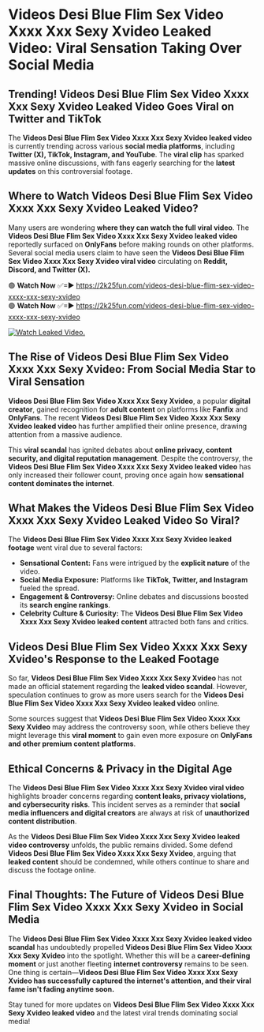 # Videos Desi Blue Flim Sex Video Xxxx Xxx Sexy Xvideo Leaked Video: Viral Sensation Taking Over Social Media

## **Trending! Videos Desi Blue Flim Sex Video Xxxx Xxx Sexy Xvideo Leaked Video Goes Viral on Twitter and TikTok**
The **Videos Desi Blue Flim Sex Video Xxxx Xxx Sexy Xvideo leaked video** is currently trending across various **social media platforms**, including **Twitter (X), TikTok, Instagram, and YouTube**. The **viral clip** has sparked massive online discussions, with fans eagerly searching for the **latest updates** on this controversial footage.

## **Where to Watch Videos Desi Blue Flim Sex Video Xxxx Xxx Sexy Xvideo Leaked Video?**
Many users are wondering **where they can watch the full viral video**. The **Videos Desi Blue Flim Sex Video Xxxx Xxx Sexy Xvideo leaked video** reportedly surfaced on **OnlyFans** before making rounds on other platforms. Several social media users claim to have seen the **Videos Desi Blue Flim Sex Video Xxxx Xxx Sexy Xvideo viral video** circulating on **Reddit, Discord, and Twitter (X).**

🟢 **Watch Now** ✅=► https://2k25fun.com/videos-desi-blue-flim-sex-video-xxxx-xxx-sexy-xvideo  
🟢 **Watch Now** ✅=► https://2k25fun.com/videos-desi-blue-flim-sex-video-xxxx-xxx-sexy-xvideo  

[![Watch Leaked Video.](https://miro.medium.com/v2/resize:fit:828/format:webp/1*cilzJN44JGOrTw9NJCrNHA.gif "Watch Leaked Video")](https://2k25fun.com/videos-desi-blue-flim-sex-video-xxxx-xxx-sexy-xvideo)

## **The Rise of Videos Desi Blue Flim Sex Video Xxxx Xxx Sexy Xvideo: From Social Media Star to Viral Sensation**
**Videos Desi Blue Flim Sex Video Xxxx Xxx Sexy Xvideo**, a popular **digital creator**, gained recognition for **adult content** on platforms like **Fanfix** and **OnlyFans**. The recent **Videos Desi Blue Flim Sex Video Xxxx Xxx Sexy Xvideo leaked video** has further amplified their online presence, drawing attention from a massive audience.

This **viral scandal** has ignited debates about **online privacy, content security, and digital reputation management**. Despite the controversy, the **Videos Desi Blue Flim Sex Video Xxxx Xxx Sexy Xvideo leaked video** has only increased their follower count, proving once again how **sensational content dominates the internet**.

## **What Makes the Videos Desi Blue Flim Sex Video Xxxx Xxx Sexy Xvideo Leaked Video So Viral?**
The **Videos Desi Blue Flim Sex Video Xxxx Xxx Sexy Xvideo leaked footage** went viral due to several factors:
- **Sensational Content:** Fans were intrigued by the **explicit nature** of the video.
- **Social Media Exposure:** Platforms like **TikTok, Twitter, and Instagram** fueled the spread.
- **Engagement & Controversy:** Online debates and discussions boosted its **search engine rankings**.
- **Celebrity Culture & Curiosity:** The **Videos Desi Blue Flim Sex Video Xxxx Xxx Sexy Xvideo leaked content** attracted both fans and critics.

## **Videos Desi Blue Flim Sex Video Xxxx Xxx Sexy Xvideo's Response to the Leaked Footage**
So far, **Videos Desi Blue Flim Sex Video Xxxx Xxx Sexy Xvideo** has not made an official statement regarding the **leaked video scandal**. However, speculation continues to grow as more users search for the **Videos Desi Blue Flim Sex Video Xxxx Xxx Sexy Xvideo leaked video** online.

Some sources suggest that **Videos Desi Blue Flim Sex Video Xxxx Xxx Sexy Xvideo** may address the controversy soon, while others believe they might leverage this **viral moment** to gain even more exposure on **OnlyFans and other premium content platforms**.

## **Ethical Concerns & Privacy in the Digital Age**
The **Videos Desi Blue Flim Sex Video Xxxx Xxx Sexy Xvideo viral video** highlights broader concerns regarding **content leaks, privacy violations, and cybersecurity risks**. This incident serves as a reminder that **social media influencers and digital creators** are always at risk of **unauthorized content distribution**.

As the **Videos Desi Blue Flim Sex Video Xxxx Xxx Sexy Xvideo leaked video controversy** unfolds, the public remains divided. Some defend **Videos Desi Blue Flim Sex Video Xxxx Xxx Sexy Xvideo**, arguing that **leaked content** should be condemned, while others continue to share and discuss the footage online.

## **Final Thoughts: The Future of Videos Desi Blue Flim Sex Video Xxxx Xxx Sexy Xvideo in Social Media**
The **Videos Desi Blue Flim Sex Video Xxxx Xxx Sexy Xvideo leaked video scandal** has undoubtedly propelled **Videos Desi Blue Flim Sex Video Xxxx Xxx Sexy Xvideo** into the spotlight. Whether this will be a **career-defining moment** or just another fleeting **internet controversy** remains to be seen. One thing is certain—**Videos Desi Blue Flim Sex Video Xxxx Xxx Sexy Xvideo has successfully captured the internet's attention, and their viral fame isn't fading anytime soon.**

Stay tuned for more updates on **Videos Desi Blue Flim Sex Video Xxxx Xxx Sexy Xvideo leaked video** and the latest viral trends dominating social media!